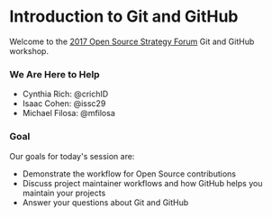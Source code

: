 # Introduction to Git and GitHub

Welcome to the [2017 Open Source Strategy Forum](https://opensourcestrategyforum.org/) Git and GitHub workshop.

### We Are Here to Help

- Cynthia Rich: @crichID
- Isaac Cohen: @issc29
- Michael Filosa: @mfilosa
  
### Goal

Our goals for today's session are:

- Demonstrate the workflow for Open Source contributions
- Discuss project maintainer workflows and how GitHub helps you maintain your projects
- Answer your questions about Git and GitHub
